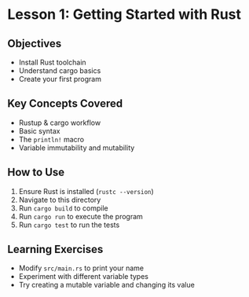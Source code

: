 # Lesson 1: Getting Started with Rust

## Objectives
- Install Rust toolchain
- Understand cargo basics
- Create your first program

## Key Concepts Covered
- Rustup & cargo workflow
- Basic syntax
- The `println!` macro
- Variable immutability and mutability

## How to Use
1. Ensure Rust is installed (`rustc --version`)
2. Navigate to this directory
3. Run `cargo build` to compile
4. Run `cargo run` to execute the program
5. Run `cargo test` to run the tests

## Learning Exercises
- Modify `src/main.rs` to print your name
- Experiment with different variable types
- Try creating a mutable variable and changing its value
